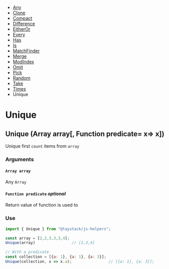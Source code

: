 - [Any](./Any.md#any)
- [Clone](./Clone.md#clone)
- [Compact](./Compact.md#compact)
- [Difference](./Difference.md#difference)
- [EitherOr](./EitherOr.md#eitheror)
- [Every](./Every.md#every)
- [Has](./Has.md#has)
- [Is](./Is.md#is)
- [MatchFinder](./MatchFinder.md#matchfinder)
- [Merge](./Merge.md#merge)
- [ModIndex](./ModIndex.md#modindex)
- [Omit](./Omit.md#omit)
- [Pick](./Pick.md#pick)
- [Random](./Random.md#random)
- [Take](./Take.md#take)
- [Times](./Times.md#times)
- Unique

# Unique

## Unique (Array array[, Function predicate= x=> x])

Unique first `count` items from `array`

### Arguments

#### `Array array`

Any `Array`

#### `Function predicate` _optional_

Return value of function is used to

### Use

```javascript
import { Unique } from "@taystack/js-helpers";

const array = [2,2,3,3,3,4];
Unique(array)                // [2,3,4]

// With a predicate
const collection = [{a: 1}, {a: 1}, {a: 3}];
Unique(collection, x => x.a);                // [{a: 1}, {a: 3}];
```
